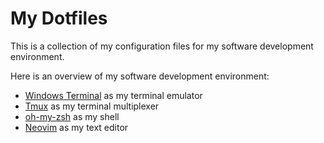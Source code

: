 # My Dotfiles
This is a collection of my configuration files for my software development environment.

Here is an overview of my software development environment:
- [Windows Terminal](https://github.com/microsoft/terminal) as my terminal emulator
- [Tmux](https://github.com/tmux/tmux) as my terminal multiplexer
- [oh-my-zsh](https://github.com/ohmyzsh/ohmyzsh) as my shell
- [Neovim](https://github.com/neovim/neovim) as my text editor
